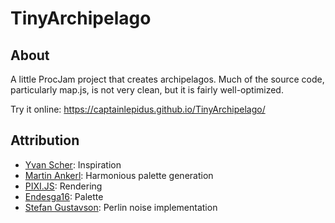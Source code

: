 # TinyArchipelago

## About
A little ProcJam project that creates archipelagos. Much of the source code, particularly map.js, is not very clean, but it is fairly well-optimized.

Try it online: https://captainlepidus.github.io/TinyArchipelago/


## Attribution
- [Yvan Scher](https://medium.com/@yvanscher): Inspiration
- [Martin Ankerl](https://martin.ankerl.com/2009/12/09/how-to-create-random-colors-programmatically/): Harmonious palette generation
- [PIXI.JS](http://www.pixijs.com/): Rendering
- [Endesga16](https://lospec.com/palette-list/endesga16): Palette
- [Stefan Gustavson](https://github.com/josephg/noisejs): Perlin noise implementation